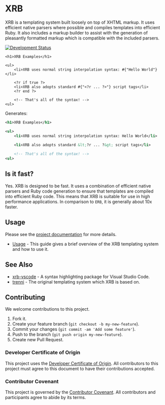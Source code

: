 # XRB

XRB is a templating system built loosely on top of XHTML markup. It uses efficient native parsers where possible and compiles templates into efficient Ruby. It also includes a markup builder to assist with the generation of pleasantly formatted markup which is compatible with the included parsers.

[![Development Status](https://github.com/socketry/xrb/workflows/Test/badge.svg)](https://github.com/socketry/xrb/actions?workflow=Test)

``` xrb
<h1>XRB Examples</h1>

<ul>
	<li>XRB uses normal string interpolation syntax: #{"Hello World"}</li>

	<?r if true ?>
	<li>XRB also adopts standard #{"<?r ... ?>"} script tags</li>
	<?r end ?>
	
	<!-- That's all of the syntax! -->
<ul>
```

Generates:

``` xml
<h1>XRB Examples</h1>

<ul>
	<li>XRB uses normal string interpolation syntax: Hello World</li>

	<li>XRB also adopts standard &lt;?r ... ?&gt; script tags</li>
	
	<!-- That's all of the syntax! -->
<ul>
```

## Is it fast?

Yes. XRB is designed to be fast. It uses a combination of efficient native parsers and Ruby code generation to ensure that templates are compiled into efficient Ruby code. This means that XRB is suitable for use in high performance applications. In comparison to `ERB`, it is generally about 10x faster.

## Usage

Please see the [project documentation](https://socketry.github.io/xrb/) for more details.

  - [Usage](https://socketry.github.io/xrb/guides/getting-started/index) - This guide gives a brief overview of the XRB templating system and how to use it.

## See Also

  - [xrb-vscode](https://github.com/socketry/xrb-vscode) - A syntax highlighting package for Visual Studio Code.
  - [trenni](https://github.com/ioquatix/trenni) - The original templating system which XRB is based on.

## Contributing

We welcome contributions to this project.

1.  Fork it.
2.  Create your feature branch (`git checkout -b my-new-feature`).
3.  Commit your changes (`git commit -am 'Add some feature'`).
4.  Push to the branch (`git push origin my-new-feature`).
5.  Create new Pull Request.

### Developer Certificate of Origin

This project uses the [Developer Certificate of Origin](https://developercertificate.org/). All contributors to this project must agree to this document to have their contributions accepted.

### Contributor Covenant

This project is governed by the [Contributor Covenant](https://www.contributor-covenant.org/). All contributors and participants agree to abide by its terms.
